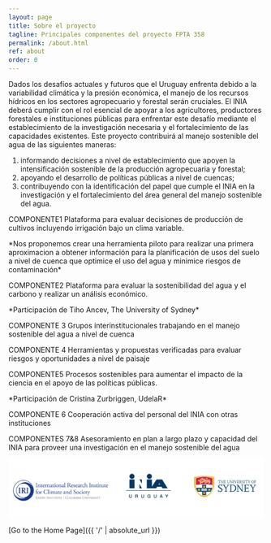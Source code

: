 ```yaml
---
layout: page
title: Sobre el proyecto
tagline: Principales componentes del proyecto FPTA 358
permalink: /about.html
ref: about
order: 0
---
```


Dados los desafíos actuales y futuros que el Uruguay enfrenta debido a la variabilidad climática y la presión
económica, el manejo de los recursos hídricos en los sectores agropecuario y forestal serán cruciales. El INIA
deberá cumplir con el rol esencial de apoyar a los agricultores, productores forestales e instituciones públicas para
enfrentar este desafío mediante el establecimiento de la investigación necesaria y el fortalecimiento de las
capacidades existentes. Este proyecto contribuirá al manejo sostenible del agua de las siguientes maneras: 

1. informando decisiones a nivel de establecimiento que apoyen la intensificación sostenible de la producción 
agropecuaria y forestal;
2. apoyando el desarrollo de políticas públicas a nivel de cuencas; 
3. contribuyendo con la identificación del papel que cumple el INIA en la investigación y el fortalecimiento del área general del manejo
sostenible del agua.

<p> COMPONENTE1 Plataforma para evaluar decisiones de producción de cultivos incluyendo irrigación bajo un clima variable.</p>
*Nos proponemos crear una herramienta piloto para realizar una primera aproximacion a obtener información para la planificación de usos del suelo a nivel de cuenca que optimice el uso del agua y minimice riesgos de contaminación* 
<p> COMPONENTE2 Plataforma para evaluar la sostenibilidad del agua y el carbono y realizar un análisis económico. </p> *Participación de Tiho Ancev, The University of Sydney* 
<p> COMPONENTE 3 Grupos interinstitucionales trabajando en el manejo sostenible del agua a nivel de cuenca</p>
<p>  COMPONENTE 4 Herramientas y propuestas verificadas para evaluar riesgos y oportunidades a nivel de paisaje </p>
<p> COMPONENTE5 Procesos sostenibles para aumentar el impacto de la ciencia en el apoyo de las políticas públicas. </p> *Participación de Cristina Zurbriggen, UdelaR* 
<p> COMPONENTE 6 Cooperación activa del personal del INIA con otras instituciones </p>
<p> COMPONENTES 7&8 Asesoramiento en plan a largo plazo y capacidad del INIA para proveer una investigación en el manejo sostenible del agua </p>




![logos](/images/logosfpta.png)

[Go to the Home Page]({{ '/' | absolute_url }})
